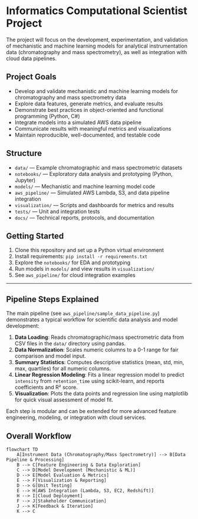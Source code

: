 # Informatics Computational Scientist Project

The project will focus on the development, experimentation, and validation of mechanistic and machine learning models for analytical instrumentation data (chromatography and mass spectrometry), as well as integration with cloud data pipelines.

## Project Goals
- Develop and validate mechanistic and machine learning models for chromatography and mass spectrometry data
- Explore data features, generate metrics, and evaluate results
- Demonstrate best practices in object-oriented and functional programming (Python, C#)
- Integrate models into a simulated AWS data pipeline
- Communicate results with meaningful metrics and visualizations
- Maintain reproducible, well-documented, and testable code

## Structure
- `data/` — Example chromatographic and mass spectrometric datasets
- `notebooks/` — Exploratory data analysis and prototyping (Python, Jupyter)
- `models/` — Mechanistic and machine learning model code
- `aws_pipeline/` — Simulated AWS Lambda, S3, and data pipeline integration
- `visualization/` — Scripts and dashboards for metrics and results
- `tests/` — Unit and integration tests
- `docs/` — Technical reports, protocols, and documentation

## Getting Started
1. Clone this repository and set up a Python virtual environment
2. Install requirements: `pip install -r requirements.txt`
3. Explore the `notebooks/` for EDA and prototyping
4. Run models in `models/` and view results in `visualization/`
5. See `aws_pipeline/` for cloud integration examples

---



## Pipeline Steps Explained

The main pipeline (see `aws_pipeline/sample_data_pipeline.py`) demonstrates a typical workflow for scientific data analysis and model development:

1. **Data Loading**: Reads chromatographic/mass spectrometric data from CSV files in the `data/` directory using pandas.
2. **Data Normalization**: Scales numeric columns to a 0-1 range for fair comparison and model input.
3. **Summary Statistics**: Computes descriptive statistics (mean, std, min, max, quartiles) for all numeric columns.
4. **Linear Regression Modeling**: Fits a linear regression model to predict `intensity` from `retention_time` using scikit-learn, and reports coefficients and R² score.
5. **Visualization**: Plots the data points and regression line using matplotlib for quick visual assessment of model fit.

Each step is modular and can be extended for more advanced feature engineering, modeling, or integration with cloud services.

## Overall Workflow

```mermaid
flowchart TD
	A[Instrument Data (Chromatography/Mass Spectrometry)] --> B[Data Pipeline & Processing]
	B --> C[Feature Engineering & Data Exploration]
	C --> D[Model Development (Mechanistic & ML)]
	D --> E[Model Evaluation & Metrics]
	E --> F[Visualization & Reporting]
	D --> G[Unit Testing]
	E --> H[AWS Integration (Lambda, S3, EC2, Redshift)]
	H --> I[Cloud Deployment]
	F --> J[Stakeholder Communication]
	J --> K[Feedback & Iteration]
	K --> C
```


